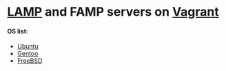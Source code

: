 # [LAMP](https://en.wikipedia.org/wiki/LAMP_(software_bundle)) and FAMP servers on [Vagrant](https://en.wikipedia.org/wiki/Vagrant_(software))

#### OS list:
- [Ubuntu](ubuntu)
- [Gentoo](gentoo)
- [FreeBSD](freebsd12)
